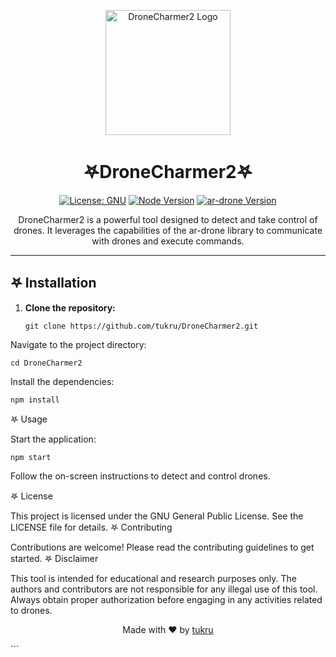 <p align="center">
  <img src="https://weplaywithfirehere.files.wordpress.com/2023/08/img_7076.jpg" alt="DroneCharmer2 Logo" width="200"/>
</p>

<h1 align="center">𖤐DroneCharmer2𖤐</h1>

<p align="center">
  <a href="https://www.gnu.org/licenses/"><img src="https://img.shields.io/badge/License-GNU-yellow.svg" alt="License: GNU"></a>
  <a href="https://nodejs.org/"><img src="https://img.shields.io/badge/node-%3E%3D%2010.0.0-brightgreen" alt="Node Version"></a>
  <a href="https://github.com/felixge/node-ar-drone"><img src="https://img.shields.io/badge/ar--drone-0.0.3-blue" alt="ar-drone Version"></a>
</p>

<p align="center">
  DroneCharmer2 is a powerful tool designed to detect and take control of drones. It leverages the capabilities of the ar-drone library to communicate with drones and execute commands.
</p>

---

## 𖤐 Installation

1. **Clone the repository:**



   ```
   git clone https://github.com/tukru/DroneCharmer2.git

  Navigate to the project directory:

    cd DroneCharmer2

Install the dependencies:

    npm install

𖤐 Usage

 Start the application:

    npm start
    
Follow the on-screen instructions to detect and control drones.

𖤐 License

This project is licensed under the GNU General Public License. See the LICENSE file for details.
𖤐 Contributing

Contributions are welcome! Please read the contributing guidelines to get started.
𖤐 Disclaimer

This tool is intended for educational and research purposes only. The authors and contributors are not responsible for any illegal use of this tool. Always obtain proper authorization before engaging in any activities related to drones.
<p align="center">
  Made with ❤️ by <a href="https://github.com/tukru">tukru</a>
</p>
```
